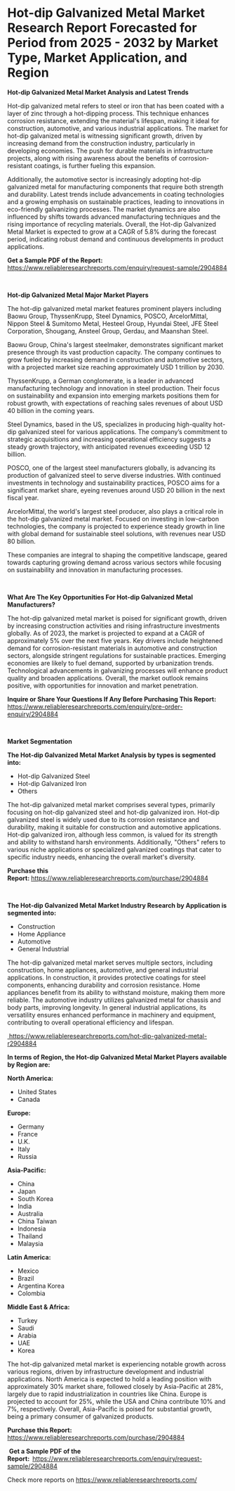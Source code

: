 <p><h1>Hot-dip Galvanized Metal Market Research Report Forecasted for Period from 2025 -  2032 by Market Type, Market Application, and Region</h1></p><p><strong>Hot-dip Galvanized Metal Market Analysis and Latest Trends</strong></p>
<p><p>Hot-dip galvanized metal refers to steel or iron that has been coated with a layer of zinc through a hot-dipping process. This technique enhances corrosion resistance, extending the material's lifespan, making it ideal for construction, automotive, and various industrial applications. The market for hot-dip galvanized metal is witnessing significant growth, driven by increasing demand from the construction industry, particularly in developing economies. The push for durable materials in infrastructure projects, along with rising awareness about the benefits of corrosion-resistant coatings, is further fueling this expansion.</p><p>Additionally, the automotive sector is increasingly adopting hot-dip galvanized metal for manufacturing components that require both strength and durability. Latest trends include advancements in coating technologies and a growing emphasis on sustainable practices, leading to innovations in eco-friendly galvanizing processes. The market dynamics are also influenced by shifts towards advanced manufacturing techniques and the rising importance of recycling materials. Overall, the Hot-dip Galvanized Metal Market is expected to grow at a CAGR of 5.8% during the forecast period, indicating robust demand and continuous developments in product applications.</p></p>
<p><strong>Get a Sample PDF of the Report:&nbsp;</strong> <a href="https://www.reliableresearchreports.com/enquiry/request-sample/2904884?utm_campaign=3383&utm_medium=2&utm_source=Github&utm_content=ia&utm_term=12032025&utm_id=hot-dip-galvanized-metal">https://www.reliableresearchreports.com/enquiry/request-sample/2904884</a></p>
<p>&nbsp;</p>
<p><strong>Hot-dip Galvanized Metal Major Market Players</strong></p>
<p><p>The hot-dip galvanized metal market features prominent players including Baowu Group, ThyssenKrupp, Steel Dynamics, POSCO, ArcelorMittal, Nippon Steel & Sumitomo Metal, Hesteel Group, Hyundai Steel, JFE Steel Corporation, Shougang, Ansteel Group, Gerdau, and Maanshan Steel. </p><p>Baowu Group, China's largest steelmaker, demonstrates significant market presence through its vast production capacity. The company continues to grow fueled by increasing demand in construction and automotive sectors, with a projected market size reaching approximately USD 1 trillion by 2030.</p><p>ThyssenKrupp, a German conglomerate, is a leader in advanced manufacturing technology and innovation in steel production. Their focus on sustainability and expansion into emerging markets positions them for robust growth, with expectations of reaching sales revenues of about USD 40 billion in the coming years.</p><p>Steel Dynamics, based in the US, specializes in producing high-quality hot-dip galvanized steel for various applications. The company’s commitment to strategic acquisitions and increasing operational efficiency suggests a steady growth trajectory, with anticipated revenues exceeding USD 12 billion.</p><p>POSCO, one of the largest steel manufacturers globally, is advancing its production of galvanized steel to serve diverse industries. With continued investments in technology and sustainability practices, POSCO aims for a significant market share, eyeing revenues around USD 20 billion in the next fiscal year.</p><p>ArcelorMittal, the world's largest steel producer, also plays a critical role in the hot-dip galvanized metal market. Focused on investing in low-carbon technologies, the company is projected to experience steady growth in line with global demand for sustainable steel solutions, with revenues near USD 80 billion. </p><p>These companies are integral to shaping the competitive landscape, geared towards capturing growing demand across various sectors while focusing on sustainability and innovation in manufacturing processes.</p></p>
<p>&nbsp;</p>
<p><strong>What Are The Key Opportunities For Hot-dip Galvanized Metal Manufacturers?</strong></p>
<p><p>The hot-dip galvanized metal market is poised for significant growth, driven by increasing construction activities and rising infrastructure investments globally. As of 2023, the market is projected to expand at a CAGR of approximately 5% over the next five years. Key drivers include heightened demand for corrosion-resistant materials in automotive and construction sectors, alongside stringent regulations for sustainable practices. Emerging economies are likely to fuel demand, supported by urbanization trends. Technological advancements in galvanizing processes will enhance product quality and broaden applications. Overall, the market outlook remains positive, with opportunities for innovation and market penetration.</p></p>
<p><strong>Inquire or Share Your Questions If Any Before Purchasing This Report:</strong> <a href="https://www.reliableresearchreports.com/enquiry/pre-order-enquiry/2904884?utm_campaign=3383&utm_medium=2&utm_source=Github&utm_content=ia&utm_term=12032025&utm_id=hot-dip-galvanized-metal">https://www.reliableresearchreports.com/enquiry/pre-order-enquiry/2904884</a></p>
<p>&nbsp;</p>
<p><strong>Market Segmentation</strong></p>
<p><strong>The Hot-dip Galvanized Metal Market Analysis by types is segmented into:</strong></p>
<p><ul><li>Hot-dip Galvanized Steel</li><li>Hot-dip Galvanized Iron</li><li>Others</li></ul></p>
<p><p>The hot-dip galvanized metal market comprises several types, primarily focusing on hot-dip galvanized steel and hot-dip galvanized iron. Hot-dip galvanized steel is widely used due to its corrosion resistance and durability, making it suitable for construction and automotive applications. Hot-dip galvanized iron, although less common, is valued for its strength and ability to withstand harsh environments. Additionally, "Others" refers to various niche applications or specialized galvanized coatings that cater to specific industry needs, enhancing the overall market's diversity.</p></p>
<p><strong>Purchase this Report:&nbsp;</strong><a href="https://www.reliableresearchreports.com/purchase/2904884?utm_campaign=3383&utm_medium=2&utm_source=Github&utm_content=ia&utm_term=12032025&utm_id=hot-dip-galvanized-metal">https://www.reliableresearchreports.com/purchase/2904884</a></p>
<p>&nbsp;</p>
<p><strong>The Hot-dip Galvanized Metal Market Industry Research by Application is segmented into:</strong></p>
<p><ul><li>Construction</li><li>Home Appliance</li><li>Automotive</li><li>General Industrial</li></ul></p>
<p><p>The hot-dip galvanized metal market serves multiple sectors, including construction, home appliances, automotive, and general industrial applications. In construction, it provides protective coatings for steel components, enhancing durability and corrosion resistance. Home appliances benefit from its ability to withstand moisture, making them more reliable. The automotive industry utilizes galvanized metal for chassis and body parts, improving longevity. In general industrial applications, its versatility ensures enhanced performance in machinery and equipment, contributing to overall operational efficiency and lifespan.</p></p>
<p><a href="https://www.reliableresearchreports.com/hot-dip-galvanized-metal-r2904884?utm_campaign=3383&utm_medium=2&utm_source=Github&utm_content=ia&utm_term=12032025&utm_id=hot-dip-galvanized-metal">&nbsp;https://www.reliableresearchreports.com/hot-dip-galvanized-metal-r2904884</a></p>
<p><strong>In terms of Region, the Hot-dip Galvanized Metal Market Players available by Region are:</strong></p>
<p>
    <p> <strong> North America: </strong>
        <ul>
            <li>United States</li>
            <li>Canada</li>
        </ul>
        </p> 
    <p> <strong> Europe: </strong>
        <ul>
            <li>Germany</li>
            <li>France</li>
            <li>U.K.</li>
            <li>Italy</li>
            <li>Russia</li>
        </ul>
        </p> 
    <p> <strong> Asia-Pacific: </strong>
        <ul>
            <li>China</li>
            <li>Japan</li>
            <li>South Korea</li>
            <li>India</li>
            <li>Australia</li>
            <li>China Taiwan</li>
            <li>Indonesia</li>
            <li>Thailand</li>
            <li>Malaysia</li>
        </ul>
        </p> 
    <p> <strong> Latin America: </strong>
        <ul>
            <li>Mexico</li>
            <li>Brazil</li>
            <li>Argentina Korea</li>
            <li>Colombia</li>
        </ul>
        </p> 
    <p> <strong> Middle East & Africa: </strong>
        <ul>
            <li>Turkey</li>
            <li>Saudi</li>
            <li>Arabia</li>
            <li>UAE</li>
            <li>Korea</li>
        </ul>
    </p>
    </p>
<p><p>The hot-dip galvanized metal market is experiencing notable growth across various regions, driven by infrastructure development and industrial applications. North America is expected to hold a leading position with approximately 30% market share, followed closely by Asia-Pacific at 28%, largely due to rapid industrialization in countries like China. Europe is projected to account for 25%, while the USA and China contribute 10% and 7%, respectively. Overall, Asia-Pacific is poised for substantial growth, being a primary consumer of galvanized products.</p></p>
<p><strong>Purchase this Report: </strong><a href="https://www.reliableresearchreports.com/purchase/2904884?utm_campaign=3383&utm_medium=2&utm_source=Github&utm_content=ia&utm_term=12032025&utm_id=hot-dip-galvanized-metal">https://www.reliableresearchreports.com/purchase/2904884</a></p>
<p>&nbsp;<strong>Get a Sample PDF of the Report:&nbsp;&nbsp;</strong><a href="https://www.reliableresearchreports.com/enquiry/request-sample/2904884?utm_campaign=3383&utm_medium=2&utm_source=Github&utm_content=ia&utm_term=12032025&utm_id=hot-dip-galvanized-metal">https://www.reliableresearchreports.com/enquiry/request-sample/2904884</a></p>
<p><strong></strong></p>
<p>Check more reports on <a href="https://www.reliableresearchreports.com/?utm_campaign=3383&utm_medium=2&utm_source=Github&utm_content=ia&utm_term=12032025&utm_id=hot-dip-galvanized-metal">https://www.reliableresearchreports.com/</a></p>